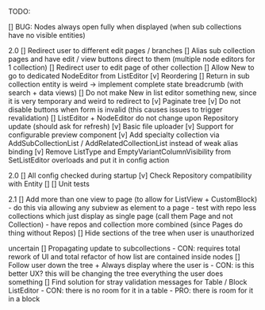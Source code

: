TODO:

[] BUG: Nodes always open fully when displayed (when sub collections have no visible entities)

2.0
[] Redirect user to different edit pages / branches
    [] Alias sub collection pages and have edit / view buttons direct to them (multiple node editors for 1 collection)
    [] Redirect user to edit page of other collection
    [] Allow New to go to dedicated NodeEditor from ListEditor
[v] Reordering
[] Return in sub collection entity is weird -> implement complete state breadcrumb (with search + data views)
    [] Do not make New in list editor something new, since it is very temporary and weird to redirect to
[v] Paginate tree
[v] Do not disable buttons when form is invalid (this causes issues to trigger revalidation)
[] ListEditor + NodeEditor do not change upon Repository update (should ask for refresh)
[v] Basic file uploader
    [v] Support for configurable preview component
[v] Add specialty collection via AddSubCollectionList / AddRelatedCollectionList instead of weak alias binding
    [v] Remove ListType and EmptyVariantColumnVisibility from SetListEditor overloads and put it in config action

2.0
[] All config checked during startup
    [v] Check Repository compatibility with Entity
    []
[] Unit tests

2.1
[] Add more than one view to page (to allow for ListView + CustomBlock)
    - do this via allowing any subview as element to a page
    - test with repo less collections which just display as single page (call them Page and not Collection)
    - have repos and collection more combined (since Pages do thing without Repos)
[] Hide sections of the tree when user is unauthorized

uncertain
[] Propagating update to subcollections 
    - CON: requires total rework of UI and total refactor of how list are contained inside nodes
[] Follow user down the tree + Always display where the user is 
    - CON: is this better UX? this will be changing the tree everything the user does something
[] Find solution for stray validation messages for Table / Block ListEditor
    - CON: there is no room for it in a table
    - PRO: there is room for it in a block